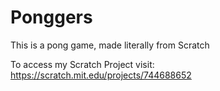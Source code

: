 # Ponggers
This is a pong game, made literally from Scratch


To access my Scratch Project visit: https://scratch.mit.edu/projects/744688652
